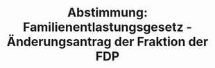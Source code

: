 ---
abstimmung:
  abstimmung: 1
  bundestagssitzung: 183
  legislaturperiode: 19
categories:
- Todo
data:
- title: Abstimmungsergebnis 20201008_1-data.pdf
  url: /res/2021-btw/abstimmungsergebnisse/20201008_1-data.pdf
- title: Abstimmungsergebnis 20201008_1_xls-data.xlsx
  url: /res/2021-btw/abstimmungsergebnisse/20201008_1_xls-data.xlsx
- title: Abstimmungsergebnis 20201008_1_xls-data.csv
  url: /res/2021-btw/abstimmungsergebnisse/csv/20201008_1_xls-data.csv
ergebnis:
  afd:
    enthaltung: 0
    gesamt: 89
    ja: 0
    nein: 79
    nichtabgegeben: 10
    ungueltig: 0
  bü90/gr:
    enthaltung: 0
    gesamt: 67
    ja: 0
    nein: 64
    nichtabgegeben: 3
    ungueltig: 0
  cdu/csu:
    enthaltung: 7
    gesamt: 246
    ja: 227
    nein: 0
    nichtabgegeben: 12
    ungueltig: 0
  die linke.:
    enthaltung: 0
    gesamt: 69
    ja: 0
    nein: 57
    nichtabgegeben: 12
    ungueltig: 0
  fdp:
    enthaltung: 0
    gesamt: 80
    ja: 0
    nein: 77
    nichtabgegeben: 3
    ungueltig: 0
  file: 20201008_1_xls-data.xlsx
  fraktionslos:
    enthaltung: 1
    gesamt: 6
    ja: 0
    nein: 4
    nichtabgegeben: 1
    ungueltig: 0
  spd:
    enthaltung: 0
    gesamt: 152
    ja: 135
    nein: 0
    nichtabgegeben: 17
    ungueltig: 0
layout: abstimmung
links:
- title: Link zu bundestag.de
  url: https://www.bundestag.de/parlament/plenum/abstimmung/abstimmung?id=552
preview: 'Deutscher Bundestag


  183. Sitzung des Deutschen Bundestages

  am Donnerstag, 8. Oktober 2020


  Endgültiges Ergebnis der Namentlichen Abstimmung Nr. 1


  Gesetzentwurf der Fraktionen der CDU/CSU und SPD

  Entwurf eines .,, Gesetzes zur Änderung des Bundeswahlgesetzes

  Drs. 19/22504 und 19/23187'
tags:
- Todo
title: 'Abstimmung: Familienentlastungsgesetz - Änderungsantrag der Fraktion der FDP'
---
